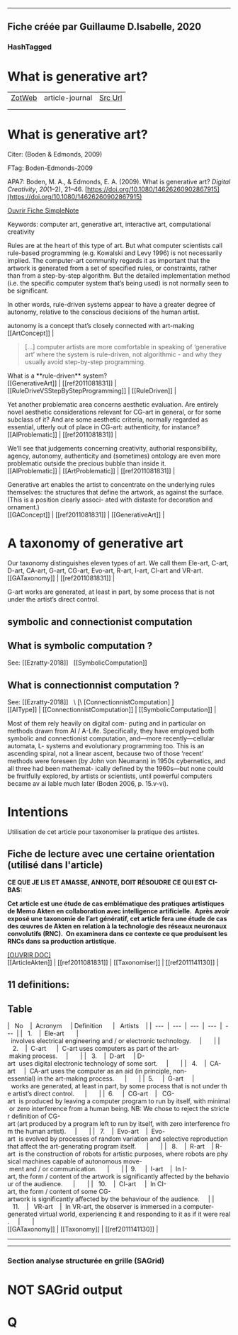 
----
Fiche créée par Guillaume D.Isabelle, 2020 
---- 

### HashTagged 





# What is generative art?
|       |       |       |
|  ---  |  ---  |  ---  |
|   [ZotWeb](http://zotero.org/users/180474/items/VPTVB8MS)    | article-journal      | [Src Url](https://www.tandfonline.com/doi/full/10.1080/14626260902867915)      |
|       |       |       |
|       |       |       |

What is generative art?
=======================



Citer: (Boden & Edmonds, 2009)

FTag: Boden-Edmonds-2009

APA7: Boden, M. A., & Edmonds, E. A. (2009). What is generative art? _Digital Creativity_, _20_(1–2), 21–46. [https://doi.org/10.1080/14626260902867915](https://doi.org/10.1080/14626260902867915) [](https://doi.org/10.1080/14626260902867915)

  

 [Ouvrir Fiche SimpleNote](https://app.simplenote.com/p/y75fd2)



Keywords: computer art, generative art, interactive art, computational creativity



Rules are at the heart of this type of art. But what computer scientists call rule-based programming (e.g. Kowalski and Levy 1996) is not necessarily implied. The computer-art community regards it as important that the artwork is generated from a set of specified rules, or constraints, rather than from a step-by-step algorithm. But the detailed implementation method (i.e. the specific computer system that’s being used) is not normally seen to be significant.



In other words, rule-driven systems appear to have a greater degree of autonomy, relative to the conscious decisions of the human artist.



autonomy is a concept that’s closely connected with art-making  
  [[ArtConcept]] | 



> [...] computer artists are more comfortable in speaking of ‘generative art’ where the system is rule-driven, not algorithmic - and why they usually avoid step-by-step programming.

What is a \*\*rule-driven\** system?  
  [[GenerativeArt]] | [[ref2011081831]] | [[RuleDriveVSStepByStepProgramming]] | [[RuleDriven]] | 



Yet another problematic area concerns aesthetic evaluation. Are entirely novel aesthetic considerations relevant for CG-art in general, or for some subclass of it? And are some aesthetic criteria, normally regarded as essential, utterly out of place in CG-art: authenticity, for instance?  
  [[AIProblematic]] | [[ref2011081831]] | 



We’ll see that judgements concerning creativity, authorial responsibility, agency, autonomy, authenticity and (sometimes) ontology are even more problematic outside the precious bubble than inside it.  
  [[AIProblematic]] | [[ArtProblematic]] | [[ref2011081831]] | 



Generative art enables the artist to concentrate on the underlying rules themselves: the structures that define the artwork, as against the surface. (This is a position clearly associ- ated with distaste for decoration and ornament.)  
  [[GAConcept]] | [[ref2011081831]] | [[GenerativeArt]] | 



A taxonomy of generative art
============================



Our taxonomy distinguishes eleven types of art. We call them Ele-art, C-art, D-art, CA-art, G-art, CG-art, Evo-art, R-art, I-art, CI-art and VR-art.  
  [[GATaxonomy]] | [[ref2011081831]] | 



G-art works are generated, at least in part, by some process that is not under the artist’s direct control.



symbolic and connectionist computation
--------------------------------------

What is symbolic computation ?
------------------------------

See: [[Ezratty-2018]]   [[SymbolicComputation]]  

What is connectionnist computation ?
------------------------------------

See: [[Ezratty-2018]]   \ [\ [ConnectionnistComputation\] \]   
  [[AIType]] | [[ConnectionnistComputation]] | [[SymbolicComputation]] | 



Most of them rely heavily on digital com- puting and in particular on methods drawn from AI / A-Life. Specifically, they have employed both symbolic and connectionist computation, and—more recently—cellular automata, L- systems and evolutionary programming too. This is an ascending spiral, not a linear ascent, because two of those ‘recent’ methods were foreseen (by John von Neumann) in 1950s cybernetics, and all three had been mathemat- ically defined by the 1960s—but none could be fruitfully explored, by artists or scientists, until powerful computers became av ai lable much later (Boden 2006, p. 15.v-vi).



Intentions
==========

Utilisation de cet article pour taxonomiser la pratique des artistes.

Fiche de lecture avec une certaine orientation (utilisé dans l'article)
-----------------------------------------------------------------------

**CE QUE JE LIS ET AMASSE, ANNOTE, DOIT RÉSOUDRE CE QUI EST CI-BAS:** 

**Cet article est une étude de cas emblématique des pratiques artistiques de Memo Akten en collaboration avec intelligence artificielle.  Après avoir exposé une taxonomie de l’art génératif, cet article fera une étude de cas des œuvres de Akten en relation à la technologie des réseaux neuronaux convolutifs (RNC).  On examinera dans ce contexte ce que produisent les RNCs dans sa production artistique.**

 [[OUVRIR DOC]](https://docs.google.com/document/d/1JEWJFFEM7HIb4k7bhwjPgWVemnpp5zLqdGLDjtfoUpc/edit#)  
  [[ArticleAkten]] | [[ref2011081831]] | [[Taxonomiser]] | [[ref2011141130]] | 



11 definitions: 
----------------



  

## Table

  

|   No    |  Acronym     | Definition      |   Artists    |
|  ---  |  ---  |  ---  |  ---  |  ---  |
|   1.    |  Ele-art       |  involves electrical engineering and / or electronic technology.     |       |
|   2.    |  C-art      |  C-art uses computers as part of the art- making process.     |       |
|   3.    |  D-art     | D-art  uses digital electronic technology of some sort.     |       |
|   4.    |  CA-art     |  CA-art uses the computer as an aid (in principle, non-essential) in the art-making process.      |       |
|  5.     |  G-art     |  works are generated, at least in part, by some process that is not under the artist’s direct control.      |       |
|  6.     |  CG-art    |   CG-art  is produced by leaving a computer program to run by itself, with minimal or zero interference from a human being. NB: We chose to reject the stricter definition of CG-art (art produced by a program left to run by itself, with zero interference from the human artist).     |       |
|   7.    |  Evo-art    |  Evo-art  is evolved by processes of random variation and selective reproduction that affect the art-generating program itself.      |       |
|   8.    |  R-art    | R-art  is the construction of robots for artistic purposes, where robots are physical machines capable of autonomous move- ment and / or communication.      |       |
|  9.     |  I-art    |  In I-art, the form / content of the artwork is significantly affected by the behaviour of the audience.      |       |
|   10.    |  CI-art     |  In CI-art, the form / content of some CG-artwork is significantly affected by the behaviour of the audience.     |
|   11.    |   VR-art    |  In VR-art, the observer is immersed in a computer-generated virtual world, experiencing it and responding to it as if it were real.     |       |  
  [[GATaxonomy]] | [[Taxonomy]] | [[ref2011141130]] | 






----

----



### Section analyse structurée en grille (SAGrid)


# NOT SAGrid output

# Q

